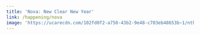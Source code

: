 ```yaml
---
title: 'Nova: New Clear New Year'
link: /happening/nova
image: 'https://ucarecdn.com/102fd0f2-a750-43b2-9e48-c703eb48653b~1/nth/0/'
---
```


